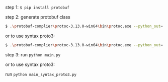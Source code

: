 step 1: `$ pip install protobuf`

step 2: generate protobuf class

```bash
$ .\protobuf-complier\protoc-3.13.0-win64\bin\protoc.exe --python_out=.\demo\generated_code .\demo\addressbook.proto
```

or to use syntax proto3:

```bash
$ .\protobuf-complier\protoc-3.13.0-win64\bin\protoc.exe --python_out=.\demo\generated_code .\demo\addressbook_syntax_proto3.proto
```

step 3: run `python main.py`

or to use syntax proto3:

run `python main_syntax_proto3.py`